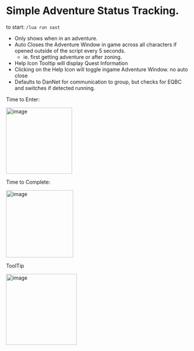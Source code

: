 # Simple Adventure Status Tracking.

to start: ```/lua run sast```

* Only shows when in an adventure.
* Auto Closes the Adventure Window in game across all characters if opened outside of the script every 5 seconds.
  * ie. first getting adventure or after zoning.
* Help Icon Tooltip will display Quest Information
* Clicking on the Help Icon will toggle ingame Adventure Window. no auto close
* Defaults to DanNet for communication to group, but checks for EQBC and switches if detected running.

Time to Enter:

<img width="181" alt="image" src="https://github.com/grimmier378/adventuretime/assets/124466615/57fa3e73-9d42-4c1c-86a7-07040bc74c1f">

Time to Complete:

<img width="184" alt="image" src="https://github.com/grimmier378/adventuretime/assets/124466615/4bbb8719-9f6c-434a-9b0e-8b0eed2e70a0">

ToolTip

<img width="194" alt="image" src="https://github.com/grimmier378/adventuretime/assets/124466615/a395d748-0330-41a7-be01-2eebbef57929">
